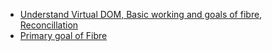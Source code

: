 - [Understand Virtual DOM, Basic working and goals of fibre, Reconcillation](https://youtu.be/FxgM9k1rg0Q?si=8IygdXTt26vYodEN&t=10737)
- [Primary goal of Fibre](https://youtu.be/FxgM9k1rg0Q?si=88bpjuPhNgl1J6di&t=11647)